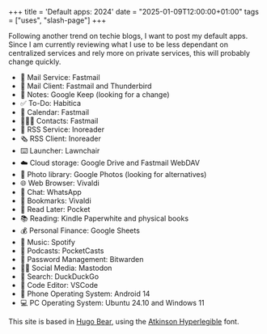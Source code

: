 +++
title = 'Default apps: 2024'
date = "2025-01-09T12:00:00+01:00"
tags = ["uses", "slash-page"]
+++

Following another trend on techie blogs, I want to post my default apps.
Since I am currently reviewing what I use to be less dependant on centralized services and rely more on private services, this will probably change quickly.

- 📨 Mail Service: Fastmail
- 📮 Mail Client: Fastmail and Thunderbird
- 📝 Notes: Google Keep (looking for a change)
- ✅ To-Do: Habitica
- 📆 Calendar: Fastmail
- 🙍🏻‍♂️ Contacts: Fastmail
- 📖 RSS Service: Inoreader
- 🗞️ RSS Client: Inoreader
- ⌨️ Launcher: Lawnchair
- ☁️ Cloud storage: Google Drive and Fastmail WebDAV
- 🌅 Photo library: Google Photos (looking for alternatives)
- 🌐 Web Browser: Vivaldi
- 💬 Chat: WhatsApp
- 🔖 Bookmarks: Vivaldi
- 📑 Read Later: Pocket
- 📚 Reading: Kindle Paperwhite and physical books
- 💰 Personal Finance: Google Sheets
- 🎵 Music: Spotify
- 🎤 Podcasts: PocketCasts
- 🔐 Password Management: Bitwarden
- 🤦‍♂️ Social Media: Mastodon
- 🔎 Search: DuckDuckGo
- 🧮 Code Editor: VSCode
- 📱 Phone Operating System: Android 14
- 💻 PC Operating System: Ubuntu 24.10 and Windows 11

This site is based in [Hugo Bear](https://github.com/janraasch/hugo-bearblog/), using the [Atkinson Hyperlegible](Https://www.brailleinstitute.org/freefont/) font.
